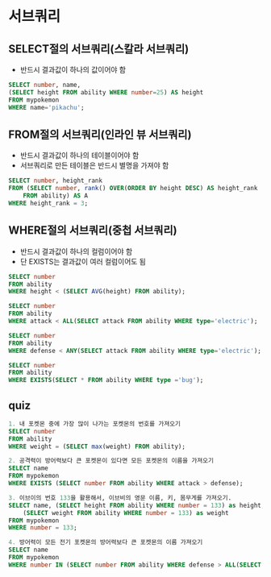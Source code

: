 # 서브쿼리 

## SELECT절의 서브쿼리(스칼라 서브쿼리)
- 반드시 결과값이 하나의 값이어야 함
```sql
SELECT number, name,
(SELECT height FROM ability WHERE number=25) AS height
FROM mypokemon 
WHERE name='pikachu';
```

## FROM절의 서브쿼리(인라인 뷰 서브쿼리)
- 반드시 결과값이 하나의 테이블이어야 함
- 서브쿼리로 만든 테이블은 반드시 별명을 가져야 함
```sql
SELECT number, height_rank
FROM (SELECT number, rank() OVER(ORDER BY height DESC) AS height_rank 
	FROM ability) AS A
WHERE height_rank = 3; 
```

## WHERE절의 서브쿼리(중첩 서브쿼리)
- 반드시 결과값이 하나의 컬럼이어야 함
- 단 EXISTS는 결과값이 여러 컬럼이어도 됨
```sql
SELECT number
FROM ability
WHERE height < (SELECT AVG(height) FROM ability);

SELECT number 
FROM ability
WHERE attack < ALL(SELECT attack FROM ability WHERE type='electric');

SELECT number
FROM ability
WHERE defense < ANY(SELECT attack FROM ability WHERE type='electric');

SELECT number
FROM ability
WHERE EXISTS(SELECT * FROM ability WHERE type ='bug');
```


## quiz
```sql
1. 내 포켓몬 중에 가장 많이 나가는 포켓몬의 번호를 가져오기
SELECT number 
FROM ability
WHERE weight = (SELECT max(weight) FROM ability); 

2. 공격력이 방어력보다 큰 포켓몬이 있다면 모든 포켓몬의 이름을 가져오기
SELECT name
FROM mypokemon 
WHERE EXISTS (SELECT number FROM ability WHERE attack > defense); 

3. 이브이의 번호 133을 활용해서, 이브비의 영문 이름, 키, 몸무게를 가져오기. 
SELECT name, (SELECT height FROM ability WHERE number = 133) as height, 
	(SELECT weight FROM ability WHERE number = 133) as weight
FROM mypokemon
WHERE number = 133;

4. 방어력이 모든 전기 포켓몬의 방어력보다 큰 포켓몬의 이름 가져오기
SELECT name 
FROM mypokemon
WHERE number IN (SELECT number FROM ability WHERE defense > ALL(SELECT defense FROM ability WHERE type = 'electric')); 
```
 







